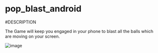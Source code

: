 # pop_blast_android

#DESCRIPTION

The Game will keep you engaged in your phone to blast all the balls which are moving on your screen.


![image](https://user-images.githubusercontent.com/93785444/187346820-78ef8454-a3fe-4e50-91d8-beecb8c77f68.png)
